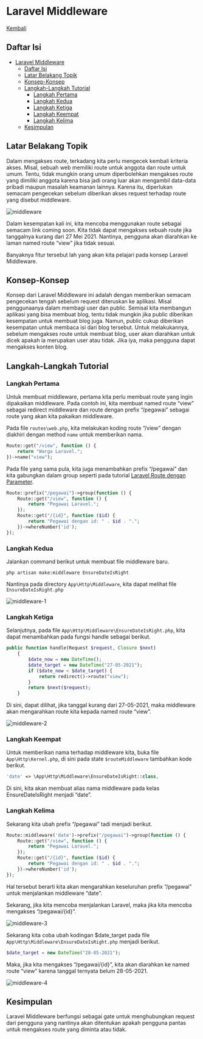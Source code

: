 # Laravel Middleware

[Kembali](README.md)

## Daftar Isi

-   [Laravel Middleware](#laravel-middleware)
    -   [Daftar Isi](#daftar-isi)
    -   [Latar Belakang Topik](#latar-belakang-topik)
    -   [Konsep-Konsep](#konsep-konsep)
    -   [Langkah-Langkah Tutorial](#langkah-langkah-tutorial)
        -   [Langkah Pertama](#langkah-pertama)
        -   [Langkah Kedua](#langkah-kedua)
        -   [Langkah Ketiga](#langkah-ketiga)
        -   [Langkah Keempat](#langkah-keempat)
        -   [Langkah Kelima](#langkah-kelima)
    -   [Kesimpulan](#kesimpulan)

## Latar Belakang Topik

Dalam mengakses route, terkadang kita perlu mengecek kembali kriteria akses. Misal, sebuah web memiliki route untuk anggota dan route untuk umum. Tentu, tidak mungkin orang umum diperbolehkan mengakses route yang dimiliki anggota karena bisa jadi orang luar akan mengambil data-data pribadi maupun masalah keamanan lainnya. Karena itu, diperlukan semacam pengecekan sebelum diberikan akses request terhadap route yang disebut middleware.

![middleware](https://user-images.githubusercontent.com/72302421/167324189-c75bd831-cbef-418b-aec4-398e94ab8ff2.png)


Dalam kesempatan kali ini, kita mencoba menggunakan route sebagai semacam link coming soon. Kita tidak dapat mengakses sebuah route jika tanggalnya kurang dari 27 Mei 2021. Nantinya, pengguna akan diarahkan ke laman named route “view” jika tidak sesuai.

Banyaknya fitur tersebut lah yang akan kita pelajari pada konsep Laravel Middleware.

## Konsep-Konsep

Konsep dari Laravel Middleware ini adalah dengan memberikan semacam pengecekan tengah sebelum request diteruskan ke aplikasi. Misal penggunaanya dalam membagi user dan public. Semisal kita membangun aplikasi yang bisa membuat blog, tentu tidak mungkin jika public diberikan kesempatan untuk membuat blog juga. Namun, public cukup diberikan kesempatan untuk membaca isi dari blog tersebut. Untuk melakukannya, sebelum mengakses route untuk membuat blog, user akan diarahkan untuk dicek apakah ia merupakan user atau tidak. Jika iya, maka pengguna dapat mengakses konten blog.

## Langkah-Langkah Tutorial

### Langkah Pertama

Untuk membuat middleware, pertama kita perlu membuat route yang ingin dipakaikan middleware. Pada contoh ini, kita membuat named route “view” sebagai redirect middleware dan route dengan prefix “/pegawai” sebagai route yang akan kita pakaikan middleware.

Pada file `routes\web.php`, kita melakukan koding route “/view” dengan diakhiri dengan method `name` untuk memberikan nama.

```php
Route::get("/view", function () {
    return "Warga Laravel.";
})->name("view");
```

Pada file yang sama pula, kita juga menambahkan prefix “/pegawai” dan kita gabungkan dalam group seperti pada tutorial [Laravel Route dengan Parameter](../laravel-route-dengan-parameter).

```php
Route::prefix("/pegawai")->group(function () {
    Route::get("/view", function () {
        return "Pegawai Laravel.";
    });
    Route::get("/{id}", function ($id) {
        return "Pegawai dengan id: " . $id . ".";
    })->whereNumber('id');
});
```

### Langkah Kedua

Jalankan command berikut untuk membuat file middleware baru.

```
php artisan make:middleware EnsureDateIsRight
```

Nantinya pada directory `App\Http\Middleware`, kita dapat melihat file `EnsureDateIsRight.php`

![middleware-1](https://user-images.githubusercontent.com/72302421/167324256-986383cb-f970-4ab6-abd2-4aa0158c1d0b.png)

### Langkah Ketiga

Selanjutnya, pada file `App\Http\Middleware\EnsureDateIsRight.php`, kita dapat menambahkan pada fungsi handle sebagai berikut.

```php
public function handle(Request $request, Closure $next)
    {
        $date_now = new DateTime();
        $date_target = new DateTime("27-05-2021");
        if ($date_now < $date_target) {
            return redirect()->route("view");
        }
        return $next($request);
    }
```

Di sini, dapat dilihat, jika tanggal kurang dari 27-05-2021, maka middleware akan mengarahkan route kita kepada named route “view”.

![middleware-2](https://user-images.githubusercontent.com/72302421/167324336-32981691-6bc9-4f21-91fe-80e021976229.png)

### Langkah Keempat

Untuk memberikan nama terhadap middleware kita, buka file `App\Http\Kernel.php`, di sini pada state `$routeMiddleware` tambahkan kode berikut.

```php
'date' => \App\Http\Middleware\EnsureDateIsRight::class,
```

Di sini, kita akan membuat alias nama middleware pada kelas EnsureDateIsRight menjadi “date”.

### Langkah Kelima

Sekarang kita ubah prefix “/pegawai” tadi menjadi berikut.

```php
Route::middleware('date')->prefix("/pegawai")->group(function () {
    Route::get("/view", function () {
        return "Pegawai Laravel.";
    });
    Route::get("/{id}", function ($id) {
        return "Pegawai dengan id: " . $id . ".";
    })->whereNumber('id');
});
```

Hal tersebut berarti kita akan mengarahkan keseluruhan prefix “/pegawai” untuk menjalankan middleware “date”.

Sekarang, jika kita mencoba menjalankan Laravel, maka jika kita mencoba mengakses “/pegawai/{id}”.

![middleware-3](https://user-images.githubusercontent.com/72302421/167324370-ed3d487b-2d39-4858-811f-147a062c68f6.png)

Sekarang kita coba ubah kodingan $date_target pada file `App\Http\Middleware\EnsureDateIsRight.php` menjadi berikut.

```php
$date_target = new DateTime("28-05-2021");
```

Maka, jika kita mengakses “/pegawai/{id}”, kita akan diarahkan ke named route “view” karena tanggal ternyata belum 28-05-2021.

![middleware-4](https://user-images.githubusercontent.com/72302421/167324402-6b37269f-2065-4b48-bc89-56748c1c8a07.png)

## Kesimpulan

Laravel Middleware berfungsi sebagai gate untuk menghubungkan request dari pengguna yang nantinya akan ditentukan apakah pengguna pantas untuk mengakses route yang diminta atau tidak.
